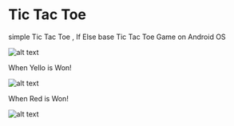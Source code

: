 # Tic Tac Toe
simple Tic Tac Toe , If Else base Tic Tac Toe Game on Android OS

![alt text](https://i.imgur.com/Yf4i6k7.png?1 "Tic Tac Toe Img 1")

When Yello is Won!

![alt text](https://i.imgur.com/e6tJOJa.png?1 "Tic Tac Toe Img 1")

When Red is Won!

![alt text](https://i.imgur.com/0hrGuEt.png?1 "Tic Tac Toe Img 1")
